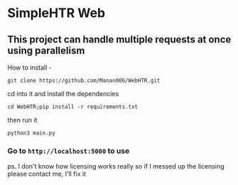 # SimpleHTR Web

## This project can handle multiple requests at once using parallelism

How to install -

`git clone https://github.com/Manan006/WebHTR.git`

cd into it and install the dependencies

`cd WebHTR;pip install -r requirements.txt`

then run it

`python3 main.py`

### Go to `http://localhost:5000` to use

ps. I don't know how licensing works really so if I messed up the licensing please contact me, I'll fix it
